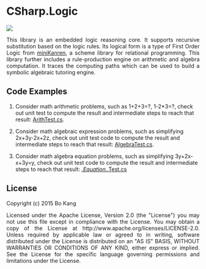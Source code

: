 # CSharp.Logic

[![](https://travis-ci.org/buptkang/CSharp.Logic.png)](https://travis-ci.org/buptkang/CSharp.Logic)
 
<p align="justify">
This library is an embedded logic reasoning core. It supports recursive substitution based on the logic rules. Its logical form is a type of First Order Logic from <a href="https://github.com/miniKanren/miniKanren">miniKanren</a>, a scheme library for relational programming. This library further includes a rule-production engine on arithmetic and algebra computation. It traces the computing paths which can be used to build a symbolic algebraic tutoring engine.
</p>

## Code Examples

1. Consider math arithmetic problems, such as 1+2+3=?, 1-2*3=?, check out unit test to compute the result and intermediate steps to reach that result: [ArithTest.cs](https://github.com/buptkang/CSharp.Logic/tree/master/Test/0.Logic.Arithmetic).

2. Consider math algebraic expression problems, such as simplifying 2x+3y-2x+2z, check out unit test code to compute the result and intermediate steps to reach that result: [AlgebraTest.cs](https://github.com/buptkang/CSharp.Logic/tree/master/Test/1.Logic.Algebra).

3. Consider math algebra equation problems, such as simplifying 3y+2x-x+3y=y, check out unit test code to compute the result and intermediate steps to reach that result:
[*.Equation.*.Test.cs](https://github.com/buptkang/CSharp.Logic/tree/master/Test/2.Logic.Equation)

## License

Copyright (c) 2015 Bo Kang
<p align="justify">
Licensed under the Apache License, Version 2.0 (the "License") you may not use this file except in compliance with the License. You may obtain a copy of the License at http://www.apache.org/licenses/LICENSE-2.0. Unless required by applicable law or agreed to in writing, software distributed under the License is distributed on an "AS IS" BASIS, WITHOUT WARRANTIES OR CONDITIONS OF ANY KIND, either express or implied. See the License for the specific language governing permissions and limitations under the License.
</p>
